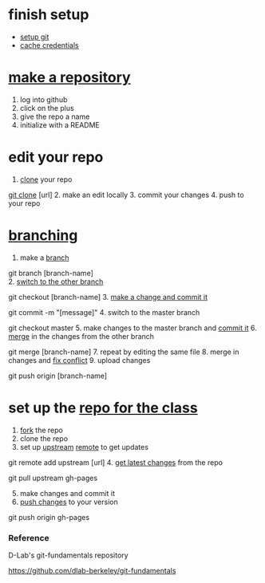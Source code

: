# finish setup
  - [setup git](https://help.github.com/articles/set-up-git/)
  - [cache credentials](https://help.github.com/articles/caching-your-github-password-in-git/#platform-linux)


# [make a repository](https://help.github.com/articles/create-a-repo/) 

1. log into github
2. click on the plus
3. give the repo a name
4. initialize with a README

# edit your repo

1. [clone](http://git-scm.com/docs/git-clone) your repo
   
  [git clone](https://git-scm.com/book/en/v2/Git-Basics-Getting-a-Git-Repository#Cloning-an-Existing-Repository) [url]
2. make an edit locally
3. commit your changes
4. push to your repo

# [branching](https://git-scm.com/book/en/v2/Git-Branching-Basic-Branching-and-Merging)

1. make a [branch](http://git-scm.com/docs/git-branch)

  git branch [branch-name]  
2. [switch to the other branch](http://git-scm.com/docs/git-checkout)

  git checkout [branch-name]
3. [make a change and commit it](https://git-scm.com/book/en/v2/Git-Basics-Recording-Changes-to-the-Repository)

  git commit -m "[message]"
4. switch to the master branch

  git checkout master
5. make changes to the master branch and [commit it](http://git-scm.com/docs/git-commit)
6. [merge](http://git-scm.com/docs/git-merge) in the changes from the other branch

  git merge [branch-name]
7. repeat by editing the same file
8. merge in changes and [fix conflict](http://githowto.com/resolving_conflicts)
9. upload changes

  git push origin [branch-name]

# set up the [repo for the class](https://github.com/dlab-berkeley/datadiversity)

1. [fork](https://help.github.com/articles/fork-a-repo/) the repo
2. clone the repo
3. set up [upstream](https://help.github.com/articles/configuring-a-remote-for-a-fork/) [remote](https://help.github.com/articles/adding-a-remote/) to get updates

  git remote add upstream [url]
4. [get latest changes](http://git-scm.com/docs/git-pull) from the repo

  git pull upstream gh-pages

5. make changes and commit it
6. [push changes](http://git-scm.com/docs/git-push) to your version

  git push origin gh-pages


### Reference

D-Lab's git-fundamentals repository

https://github.com/dlab-berkeley/git-fundamentals
